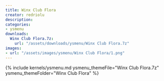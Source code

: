 ```yaml
---
title: Winx Club Flora
creator: redriolu
description: 
categories:
- ysmenu
downloads:
  Winx Club Flora.7z:
    url: "/assets/downloads/ysmenu/Winx Club Flora.7z"
images:
- url: "/assets/images/ysmenu/Winx Club Flora/1.png"
---
```


{% include kernels/ysmenu.md ysmenu_themeFile="Winx Club Flora.7z" ysmenu_themeFolder="Winx Club Flora" %}
